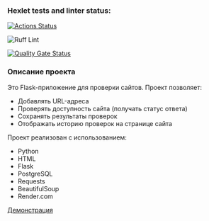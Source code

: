 ### Hexlet tests and linter status:
[![Actions Status](https://github.com/artmazloev/python-project-83/actions/workflows/hexlet-check.yml/badge.svg)](https://github.com/artmazloev/python-project-83/actions)


![Ruff Lint](https://github.com/artmazloev/python-project-83/actions/workflows/lint.yml/badge.svg)

  [![Quality Gate Status](https://sonarcloud.io/api/project_badges/measure?project=artmazloev_python-project-83&metric=alert_status)](https://sonarcloud.io/summary/new_code?id=artmazloev_python-project-83)


### Описание проекта
Это Flask-приложение для проверки сайтов. Проект позволяет:
- Добавлять URL-адреса
- Проверять доступность сайта (получать статус ответа)
- Сохранять результаты проверок
- Отображать историю проверок на странице сайта

Проект реализован с использованием:
- Python
- HTML
- Flask
- PostgreSQL
- Requests
- BeautifulSoup
- Render.com


[Демонстрация](https://python-project-83-hfv6.onrender.com)
